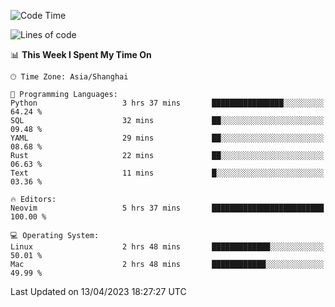 <!--START_SECTION:waka-->
![Code Time](http://img.shields.io/badge/Code%20Time-1%2C287%20hrs%2053%20mins-blue)

![Lines of code](https://img.shields.io/badge/From%20Hello%20World%20I%27ve%20Written-256.5%20thousand%20lines%20of%20code-blue)

📊 **This Week I Spent My Time On** 

```text
🕑︎ Time Zone: Asia/Shanghai

💬 Programming Languages: 
Python                   3 hrs 37 mins       ████████████████░░░░░░░░░   64.24 % 
SQL                      32 mins             ██░░░░░░░░░░░░░░░░░░░░░░░   09.48 % 
YAML                     29 mins             ██░░░░░░░░░░░░░░░░░░░░░░░   08.68 % 
Rust                     22 mins             ██░░░░░░░░░░░░░░░░░░░░░░░   06.63 % 
Text                     11 mins             █░░░░░░░░░░░░░░░░░░░░░░░░   03.36 % 

🔥 Editors: 
Neovim                   5 hrs 37 mins       █████████████████████████   100.00 % 

💻 Operating System: 
Linux                    2 hrs 48 mins       █████████████░░░░░░░░░░░░   50.01 % 
Mac                      2 hrs 48 mins       ████████████░░░░░░░░░░░░░   49.99 % 
```


 Last Updated on 13/04/2023 18:27:27 UTC
<!--END_SECTION:waka-->
